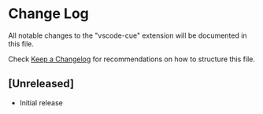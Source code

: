 # Change Log

All notable changes to the "vscode-cue" extension will be documented in this file.

Check [Keep a Changelog](http://keepachangelog.com/) for recommendations on how to structure this file.

## [Unreleased]

- Initial release